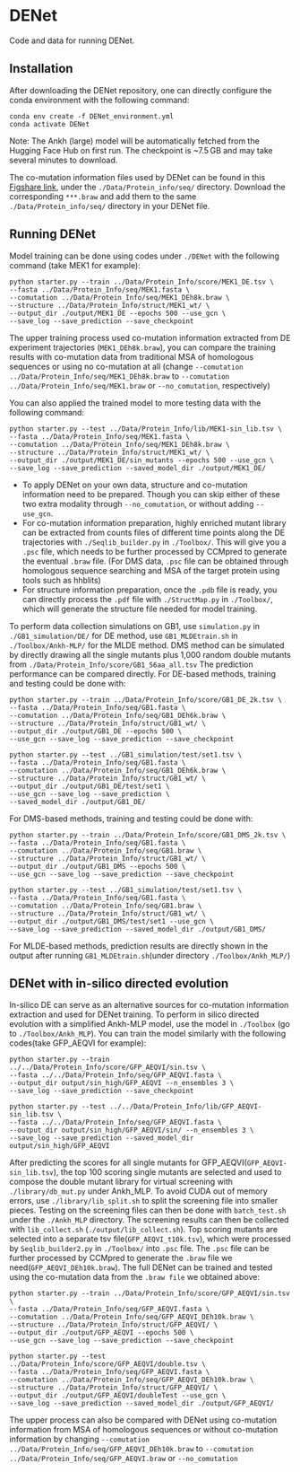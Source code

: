 # DENet
Code and data for running DENet.

## Installation ##
After downloading the DENet repository, one can directly configure the conda environment with the following command:
```
conda env create -f DENet_environment.yml
conda activate DENet
```

Note: The Ankh (large) model will be automatically fetched from the Hugging Face Hub on first run. The checkpoint is ~7.5 GB and may take several minutes to download.

The co-mutation information files used by DENet can be found in this [Figshare link](https://figshare.com/s/2224ffd3d20231ea8a45), under the `./Data/Protein_info/seq/` directory. Download the corresponding `***.braw` and add them to the same `./Data/Protein_info/seq/` directory in your DENet file. 

## Running DENet ##
Model training can be done using codes under `./DENet` with the following command (take MEK1 for example):
```
python starter.py --train ../Data/Protein_Info/score/MEK1_DE.tsv \
--fasta ../Data/Protein_Info/seq/MEK1.fasta \
--comutation ../Data/Protein_Info/seq/MEK1_DEh8k.braw \
--structure ../Data/Protein_Info/struct/MEK1_wt/ \
--output_dir ./output/MEK1_DE --epochs 500 --use_gcn \
--save_log --save_prediction --save_checkpoint
```
The upper training process used co-mutation information extracted from DE experiment trajectories (`MEK1_DEh8k.braw`), you can compare the training results with co-mutation data from traditional MSA of homologous sequences or using no co-mutation at all (change `--comutation ../Data/Protein_Info/seq/MEK1_DEh8k.braw` to `--comutation ../Data/Protein_Info/seq/MEK1.braw` or `--no_comutation`, respectively)

You can also applied the trained model to more testing data with the following command:
```
python starter.py --test ../Data/Protein_Info/lib/MEK1-sin_lib.tsv \
--fasta ../Data/Protein_Info/seq/MEK1.fasta \
--comutation ../Data/Protein_Info/seq/MEK1_DEh8k.braw \
--structure ../Data/Protein_Info/struct/MEK1_wt/ \
--output_dir ./output/MEK1_DE/sin_mutants --epochs 500 --use_gcn \
--save_log --save_prediction --saved_model_dir ./output/MEK1_DE/
```
- To apply DENet on your own data, structure and co-mutation information need to be prepared. Though you can skip either of these two extra modality through `--no_comutation`, or without adding `--use_gcn`. 
- For co-mutation information preparation, highly enriched mutant library can be extracted from counts files of different time points along the DE trajectories with `./Seqlib_builder.py` in `./Toolbox/`. This will give you a `.psc` file, which needs to be further processed by CCMpred to generate the eventual `.braw` file. (For DMS data, `.psc` file can be obtained through homologous sequence searching and MSA of the target protein using tools such as hhblits)
- For structure information preparation, once the `.pdb` file is ready, you can directly process the `.pdf` file with `./StructMap.py` in `./Toolbox/`, which will generate the structure file needed for model training.

To perform data collection simulations on GB1, use `simulation.py` in `./GB1_simulation/DE/` for DE method, use `GB1_MLDEtrain.sh` in `./Toolbox/Ankh-MLP/` for the MLDE method. DMS method can be simulated by directly drawing all the single mutants plus 1,000 random double mutants from `./Data/Protein_Info/score/GB1_56aa_all.tsv`
The prediction performance can be compared directly.
For DE-based methods, training and testing could be done with:
```
python starter.py --train ../Data/Protein_Info/score/GB1_DE_2k.tsv \
--fasta ../Data/Protein_Info/seq/GB1.fasta \
--comutation ../Data/Protein_Info/seq/GB1_DEh6k.braw \
--structure ../Data/Protein_Info/struct/GB1_wt/ \
--output_dir ./output/GB1_DE --epochs 500 \
--use_gcn --save_log --save_prediction --save_checkpoint

python starter.py --test ../GB1_simulation/test/set1.tsv \
--fasta ../Data/Protein_Info/seq/GB1.fasta \
--comutation ../Data/Protein_Info/seq/GB1_DEh6k.braw \
--structure ../Data/Protein_Info/struct/GB1_wt/ \
--output_dir ./output/GB1_DE/test/set1 \
--use_gcn --save_log --save_prediction \
--saved_model_dir ./output/GB1_DE/
```
For DMS-based methods, training and testing could be done with:
```
python starter.py --train ../Data/Protein_Info/score/GB1_DMS_2k.tsv \
--fasta ../Data/Protein_Info/seq/GB1.fasta \
--comutation ../Data/Protein_Info/seq/GB1.braw \
--structure ../Data/Protein_Info/struct/GB1_wt/ \
--output_dir ./output/GB1_DMS --epochs 500 \
--use_gcn --save_log --save_prediction --save_checkpoint

python starter.py --test ../GB1_simulation/test/set1.tsv \
--fasta ../Data/Protein_Info/seq/GB1.fasta \
--comutation ../Data/Protein_Info/seq/GB1.braw \
--structure ../Data/Protein_Info/struct/GB1_wt/ \
--output_dir ./output/GB1_DMS/test/set1 --use_gcn \
--save_log --save_prediction --saved_model_dir ./output/GB1_DMS/
```
For MLDE-based methods, prediction results are directly shown in the output after running `GB1_MLDEtrain.sh`(under directory `./Toolbox/Ankh_MLP/`)

## DENet with in-silico directed evolution ##
In-silico DE can serve as an alternative sources for co-mutation information extraction and used for DENet training.
To perform in silico directed evolution with a simplified Ankh-MLP model, use the model in `./Toolbox` (go to  `./Toolbox/Ankh_MLP`). You can train the model similarly with the following codes(take GFP_AEQVI for example):
```
python starter.py --train ../../Data/Protein_Info/score/GFP_AEQVI/sin.tsv \
--fasta ../../Data/Protein_Info/seq/GFP_AEQVI.fasta \
--output_dir output/sin_high/GFP_AEQVI --n_ensembles 3 \
--save_log --save_prediction --save_checkpoint

python starter.py --test ../../Data/Protein_Info/lib/GFP_AEQVI-sin_lib.tsv \
--fasta ../../Data/Protein_Info/seq/GFP_AEQVI.fasta \
--output_dir output/sin_high/GFP_AEQVI/sin/ --n_ensembles 3 \
--save_log --save_prediction --saved_model_dir output/sin_high/GFP_AEQVI
```
After predicting the scores for all single mutants for GFP_AEQVI(`GFP_AEQVI-sin_lib.tsv`), the top 100 scoring single mutants are selected and used to compose the double mutant library for virtual screening with `./library/db_mut.py` under Ankh_MLP. To avoid CUDA out of memory errors, use `./library/lib_split.sh` to split the screening file into smaller pieces. 
Testing on the screening files can then be done with `batch_test.sh` under the `./Ankh_MLP` directory.
The screening results can then be collected with `lib_collect.sh` (`./output/lib_collect.sh`).
Top scoring mutants are selected into a separate tsv file(`GFP_AEQVI_t10k.tsv`), which were processed by `Seqlib_builder2.py` in `./Toolbox/` into `.psc` file. The `.psc` file can be further processed by CCMpred to generate the `.braw` file we need(`GFP_AEQVI_DEh10k.braw`).
The full DENet can be trained and tested using the co-mutation data from the `.braw file` we obtained above:
```
python starter.py --train ../Data/Protein_Info/score/GFP_AEQVI/sin.tsv \
--fasta ../Data/Protein_Info/seq/GFP_AEQVI.fasta \
--comutation ../Data/Protein_Info/seq/GFP_AEQVI_DEh10k.braw \
--structure ../Data/Protein_Info/struct/GFP_AEQVI/ \
--output_dir ./output/GFP_AEQVI --epochs 500 \
--use_gcn --save_log --save_prediction --save_checkpoint

python starter.py --test ../Data/Protein_Info/score/GFP_AEQVI/double.tsv \
--fasta ../Data/Protein_Info/seq/GFP_AEQVI.fasta \
--comutation ../Data/Protein_Info/seq/GFP_AEQVI_DEh10k.braw \
--structure ../Data/Protein_Info/struct/GFP_AEQVI/ \
--output_dir ./output/GFP_AEQVI/doubleTest --use_gcn \
--save_log --save_prediction --saved_model_dir ./output/GFP_AEQVI/
```
The upper process can also be compared with DENet using co-mutation information from MSA of homologous sequences or without co-mutation information by changing `--comutation ../Data/Protein_Info/seq/GFP_AEQVI_DEh10k.braw` to `--comutation ../Data/Protein_Info/seq/GFP_AEQVI.braw` or `--no_comutation`

